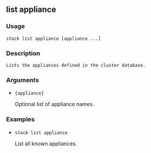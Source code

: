## list appliance

### Usage

`stack list appliance [appliance ...]`

### Description


	Lists the appliances defined in the cluster database.

	

### Arguments

* `{appliance}`

   Optional list of appliance names.


### Examples

* `stack list appliance`

   List all known appliances.



